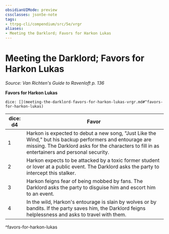 ```yaml
---
obsidianUIMode: preview
cssclasses: json5e-note
tags:
- ttrpg-cli/compendium/src/5e/vrgr
aliases:
- Meeting the Darklord; Favors for Harkon Lukas
---
```

# Meeting the Darklord; Favors for Harkon Lukas
*Source: Van Richten's Guide to Ravenloft p. 136* 

**Favors for Harkon Lukas**

`dice: [](meeting-the-darklord-favors-for-harkon-lukas-vrgr.md#^favors-for-harkon-lukas)`

| dice: d4 | Favor |
|----------|-------|
| 1 | Harkon is expected to debut a new song, "Just Like the Wind," but his backup performers and entourage are missing. The Darklord asks for the characters to fill in as entertainers and personal security. |
| 2 | Harkon expects to be attacked by a toxic former student or lover at a public event. The Darklord asks the party to intercept this stalker. |
| 3 | Harkon feigns fear of being mobbed by fans. The Darklord asks the party to disguise him and escort him to an event. |
| 4 | In the wild, Harkon's entourage is slain by wolves or by bandits. If the party saves him, the Darklord feigns helplessness and asks to travel with them. |
^favors-for-harkon-lukas